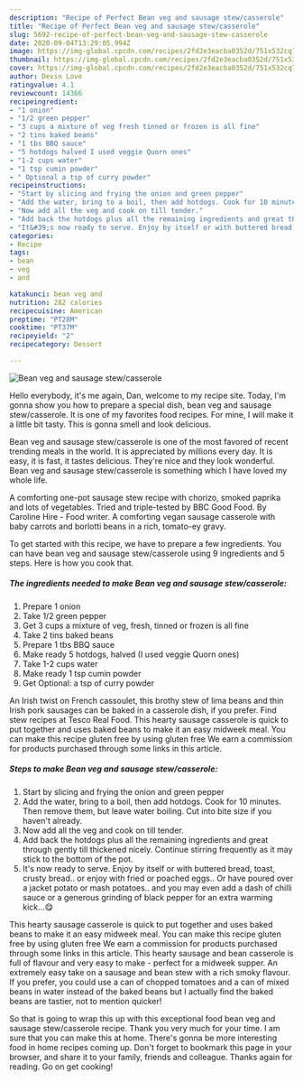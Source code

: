 ```yaml
---
description: "Recipe of Perfect Bean veg and sausage stew/casserole"
title: "Recipe of Perfect Bean veg and sausage stew/casserole"
slug: 5692-recipe-of-perfect-bean-veg-and-sausage-stew-casserole
date: 2020-09-04T13:29:05.994Z
image: https://img-global.cpcdn.com/recipes/2fd2e3eacba0352d/751x532cq70/bean-veg-and-sausage-stewcasserole-recipe-main-photo.jpg
thumbnail: https://img-global.cpcdn.com/recipes/2fd2e3eacba0352d/751x532cq70/bean-veg-and-sausage-stewcasserole-recipe-main-photo.jpg
cover: https://img-global.cpcdn.com/recipes/2fd2e3eacba0352d/751x532cq70/bean-veg-and-sausage-stewcasserole-recipe-main-photo.jpg
author: Devin Love
ratingvalue: 4.1
reviewcount: 14366
recipeingredient:
- "1 onion"
- "1/2 green pepper"
- "3 cups a mixture of veg fresh tinned or frozen is all fine"
- "2 tins baked beans"
- "1 tbs BBQ sauce"
- "5 hotdogs halved I used veggie Quorn ones"
- "1-2 cups water"
- "1 tsp cumin powder"
- " Optional a tsp of curry powder"
recipeinstructions:
- "Start by slicing and frying the onion and green pepper"
- "Add the water, bring to a boil, then add hotdogs. Cook for 10 minutes. Then remove them, but leave water boiling. Cut into bite size if you haven&#39;t already."
- "Now add all the veg and cook on till tender."
- "Add back the hotdogs plus all the remaining ingredients and great through gently till thickened nicely. Continue stirring frequently as it may stick to the bottom of the pot."
- "It&#39;s now ready to serve. Enjoy by itself or with buttered bread, toast, crusty bread.. or enjoy with fried or poached eggs.. Or have poured over a jacket potato or mash potatoes.. and you may even add a dash of chilli sauce or a generous grinding of black pepper for an extra warming kick...😋"
categories:
- Recipe
tags:
- bean
- veg
- and

katakunci: bean veg and 
nutrition: 282 calories
recipecuisine: American
preptime: "PT28M"
cooktime: "PT37M"
recipeyield: "2"
recipecategory: Dessert

---
```



![Bean veg and sausage stew/casserole](https://img-global.cpcdn.com/recipes/2fd2e3eacba0352d/751x532cq70/bean-veg-and-sausage-stewcasserole-recipe-main-photo.jpg)

Hello everybody, it's me again, Dan, welcome to my recipe site. Today, I'm gonna show you how to prepare a special dish, bean veg and sausage stew/casserole. It is one of my favorites food recipes. For mine, I will make it a little bit tasty. This is gonna smell and look delicious.

Bean veg and sausage stew/casserole is one of the most favored of recent trending meals in the world. It is appreciated by millions every day. It is easy, it is fast, it tastes delicious. They're nice and they look wonderful. Bean veg and sausage stew/casserole is something which I have loved my whole life.

A comforting one-pot sausage stew recipe with chorizo, smoked paprika and lots of vegetables. Tried and triple-tested by BBC Good Food. By Caroline Hire - Food writer. A comforting vegan sausage casserole with baby carrots and borlotti beans in a rich, tomato-ey gravy.


To get started with this recipe, we have to prepare a few ingredients. You can have bean veg and sausage stew/casserole using 9 ingredients and 5 steps. Here is how you cook that.

<!--inarticleads1-->

##### The ingredients needed to make Bean veg and sausage stew/casserole:

1. Prepare 1 onion
1. Take 1/2 green pepper
1. Get 3 cups a mixture of veg, fresh, tinned or frozen is all fine
1. Take 2 tins baked beans
1. Prepare 1 tbs BBQ sauce
1. Make ready 5 hotdogs, halved (I used veggie Quorn ones)
1. Take 1-2 cups water
1. Make ready 1 tsp cumin powder
1. Get  Optional: a tsp of curry powder


An Irish twist on French cassoulet, this brothy stew of lima beans and thin Irish pork sausages can be baked in a casserole dish, if you prefer. Find stew recipes at Tesco Real Food. This hearty sausage casserole is quick to put together and uses baked beans to make it an easy midweek meal. You can make this recipe gluten free by using gluten free We earn a commission for products purchased through some links in this article. 

<!--inarticleads2-->

##### Steps to make Bean veg and sausage stew/casserole:

1. Start by slicing and frying the onion and green pepper
1. Add the water, bring to a boil, then add hotdogs. Cook for 10 minutes. Then remove them, but leave water boiling. Cut into bite size if you haven&#39;t already.
1. Now add all the veg and cook on till tender.
1. Add back the hotdogs plus all the remaining ingredients and great through gently till thickened nicely. Continue stirring frequently as it may stick to the bottom of the pot.
1. It&#39;s now ready to serve. Enjoy by itself or with buttered bread, toast, crusty bread.. or enjoy with fried or poached eggs.. Or have poured over a jacket potato or mash potatoes.. and you may even add a dash of chilli sauce or a generous grinding of black pepper for an extra warming kick...😋


This hearty sausage casserole is quick to put together and uses baked beans to make it an easy midweek meal. You can make this recipe gluten free by using gluten free We earn a commission for products purchased through some links in this article. This hearty sausage and bean casserole is full of flavour and very easy to make - perfect for a midweek supper. An extremely easy take on a sausage and bean stew with a rich smoky flavour. If you prefer, you could use a can of chopped tomatoes and a can of mixed beans in water instead of the baked beans but I actually find the baked beans are tastier, not to mention quicker! 

So that is going to wrap this up with this exceptional food bean veg and sausage stew/casserole recipe. Thank you very much for your time. I am sure that you can make this at home. There's gonna be more interesting food in home recipes coming up. Don't forget to bookmark this page in your browser, and share it to your family, friends and colleague. Thanks again for reading. Go on get cooking!
